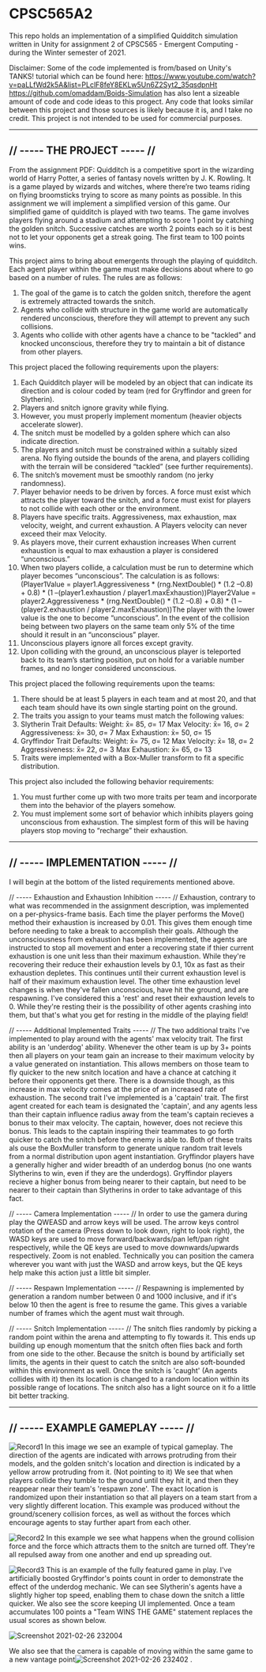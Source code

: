 # CPSC565A2
This repo holds an implementation of a simplified Quidditch simulation written in Unity for assignment 2 of CPSC565 - Emergent Computing - during the Winter semester of 2021. 

Disclaimer:
Some of the code implemented is from/based on Unity's TANKS! tutorial which can be found here: https://www.youtube.com/watch?v=paLLfWd2k5A&list=PLclF8feY8EKLw5Un6Z2Syt2_35qsdpnHt 
https://github.com/omaddam/Boids-Simulation has also lent a sizeable amount of code and code ideas to this progect. Any code that looks similar between this project and those sources is likely because it is, and I take no credit. This project is not intended to be used for commercial purposes. 

-----------------------------
// ----- THE PROJECT ----- //
-----------------------------

From the assignment PDF: Quidditch is a competitive sport in the wizarding world of Harry Potter, a series of fantasy novels written by J. K. Rowling. It is a game played by wizards and witches, where there’re two teams riding on flying broomsticks trying to score as many points as possible. In this assignment we will implement a simplified version of this game. Our simplified game of quidditch is played with two teams. The game involves players flying around a stadium and attempting to score 1 point by catching the golden snitch. Successive catches are worth 2 points each so it is best not to let your opponents get a streak going. The first team to 100 points wins. 

This project aims to bring about emergents through the playing of quidditch. Each agent player within the game must make decisions about where to go based on a number of rules. The rules are as follows:
  1) The goal of the game is to catch the golden snitch, therefore the agent is extremely attracted towards the snitch.
  2) Agents who collide with structure in the game world are automatically rendered unconscious, therefore they will attempt to prevent any such collisions.
  3) Agents who collide with other agents have a chance to be "tackled" and knocked unconscious, therefore they try to maintain a bit of distance from other players.

This project placed the following requirements upon the players:
  1) Each Quidditch player will be modeled by an object that can indicate its direction and is colour coded by team (red for Gryffindor and green for Slytherin).
  2) Players and snitch ignore gravity while flying. 
  3) However, you must properly implement momentum (heavier objects accelerate slower).
  4) The snitch must be modelled by a golden sphere which can also indicate direction.
  5) The players and snitch must be constrained within a suitably sized arena. No flying outside the bounds of the arena, and players colliding with the terrain will be considered “tackled” (see further requirements).
  6) The snitch’s movement must be smoothly random (no jerky randomness).
  7) Player behavior needs to be driven by forces. A force must exist which attracts the player toward the snitch, and a force must exist for players to not collide with each    other or the environment. 
  8) Players have specific traits. Aggressiveness, max exhaustion, max velocity, weight, and current exhaustion. A Players velocity can never exceed their max Velocity.
  9) As players move, their current exhaustion increases When current exhaustion is equal to max exhaustion a player is considered “unconscious.” 
  10) When two players collide, a calculation must be run to determine which player becomes “unconscious”.  The calculation is as follows: (Player1Value = player1.Aggressiveness * (rng.NextDouble() * (1.2 –0.8) + 0.8) *  (1 –(player1.exhaustion / player1.maxExhaustion))Player2Value = player2.Aggressiveness * (rng.NextDouble() * (1.2 –0.8) + 0.8) * (1 –(player2.exhaustion / player2.maxExhaustion))The player with the lower value is the one to become “unconscious”. In the event of the collision being between two players on the same team only 5% of the time should it result in an “unconscious” player. 
  11) Unconscious players ignore all forces except gravity. 
  12) Upon colliding with the ground, an unconscious player is teleported back to its team’s starting position, put on hold for a variable number frames, and no longer considered unconscious.

This project placed the following requirements upon the teams:
  1) There should be at least 5 players in each team and at most 20, and that each team should have its own single starting point on the ground.
  2) The traits you assign to your teams must match the following values:
  3) Slytherin Trait Defaults: Weight: x̄= 85, σ= 17 Max Velocity: x̄= 16, σ= 2 Aggressiveness: x̄= 30, σ= 7 Max Exhaustion: x̄= 50, σ= 15
  4) Gryffindor Trait Defaults: Weight: x̄= 75, σ= 12 Max Velocity: x̄= 18, σ= 2 Aggressiveness: x̄= 22, σ= 3 Max Exhaustion: x̄= 65, σ= 13 
  5) Traits were implemented with a Box-Muller transform to fit a specific distribution.

This project also included the following behavior requirements:
  1) You must further come up with two more traits per team and incorporate them into the behavior of the players somehow.
  2) You must implement some sort of behavior which inhibits players going unconscious from exhaustion. The simplest form of this will be having players stop moving to “recharge” their exhaustion.

--------------------------------
// ----- IMPLEMENTATION ----- //
--------------------------------

I will begin at the bottom of the listed requirements mentioned above.

// ----- Exhaustion and Exhaustion Inhibition ----- //
Exhaustion, contrary to what was recommended in the assignment description, was implemented on a per-physics-frame basis. Each time the player performs the Move() method their exhaustion is increased by 0.01. This gives them enough time before needing to take a break to accomplish their goals. Although the unconsciousness from exhaustion has been implemented, the agents are instructed to stop all movement and enter a recovering state if thier current exhaustion is one unit less than their maximum exhaustion. While they're recovering their reduce their exhaustion levels by 0.1, 10x as fast as their exhaustion depletes. This continues until their current exhaustion level is half of their maximum exhaustion level. The other time exhaustion level changes is when they've fallen unconscious, have hit the ground, and are respawning. I've considered this a 'rest' and reset their exhaustion levels to 0. While they're resting their is the possibility of other agents crashing into them, but that's what you get for resting in the middle of the playing field!

// ----- Additional Implemented Traits ----- //
The two additional traits I've implemented to play around with the agents' max velocity trait. The first ability is an 'underdog' ability. Whenever the other team is up by 3+ points then all players on your team gain an increase to their maximum velocity by a value generated on instantiation. This allows members on those team to fly quicker to the new snitch location and have a chance at catching it before their opponents get there. There is a downside though, as this increase in max velocity comes at the price of an increased rate of exhaustion. 
The second trait I've implemented is a 'captain' trait. The first agent created for each team is designated the 'captain', and any agents less than their captain influence radius away from the team's captain recieves a bonus to their max velocity. The captain, however, does not recieve this bonus. This leads to the captain inspiring their teammates to go forth quicker to catch the snitch before the enemy is able to. 
Both of these traits als ouse the BoxMuller transform to generate unique random trait levels from a normal distribution upon agent instantiation. Gryffindor players have a generally higher and wider breadth of an underdog bonus (no one wants Slytherins to win, even if they are the underdogs). Gryffindor players recieve a higher bonus from being nearer to their captain, but need to be nearer to their captain than Slytherins in order to take advantage of this fact. 

// ----- Camera Implementation ----- //
In order to use the gamera during play the QWEASD and arrow keys will be used. The arrow keys control rotation of the camera (Press down to look down, right to look right), the WASD keys are used to move forward/backwards/pan left/pan right respectively, while the QE keys are used to move downwards/upwards respectively. Zoom is not enabled. Technically you can position the camera wherever you want with just the WASD and arrow keys, but the QE keys help make this action just a little bit simpler. 

// ----- Respawn Implementation ----- // 
Respawning is implemented by generation a random number between 0 and 1000 inclusive, and if it's below 10 then the agent is free to resume the game. This gives a variable number of frames which the agent must wait through. 

// ----- Snitch Implementation ----- //
The snitch flies randomly by picking a random point within the arena and attempting to fly towards it. This ends up building up enough momentum that the snitch often flies back and forth from one side to the other. Because the snitch is bound by artificially set limits, the agents in their quest to catch the snitch are also soft-bounded within this environment as well. Once the snitch is 'caught' (An agents collides with it) then its location is changed to a random location within its possible range of locations. The snitch also has a light source on it fo a little bit better tracking. 

----------------------------------
// ----- EXAMPLE GAMEPLAY ----- //
----------------------------------
![Record1](https://user-images.githubusercontent.com/23039052/109377316-c66ecb80-7887-11eb-9ce7-626acfbb438e.gif)
In this image we see an example of typical gameplay. The direction of the agents are indicated with arrows protruding from their models, and the golden snitch's location and direction is indicated by a yellow arrow protruding from it. (Not pointing to it) We see that when players collide they tumble to the ground until they hit it, and then they reappear near their team's 'respawn zone'. The exact location is randomized upon their instantiation so that all players on a team start from a very slightly different location. This example was produced without the ground/scenery collision forces, as well as without the forces which encourage agents to stay further apart from each other. 

![Record2](https://user-images.githubusercontent.com/23039052/109377386-51e85c80-7888-11eb-996f-0ce315a3ae25.gif)
In this example we see what happens when the ground collision force and the force which attracts them to the snitch are turned off. They're all repulsed away from one another and end up spreading out. 

![Record3](https://user-images.githubusercontent.com/23039052/109377458-c91df080-7888-11eb-8f0d-c9e1f5b99f66.gif)
This is an example of the fully featured game in play. I've artificially boosted Gryffindor's points count in order to demonstrate the effect of the underdog mechanic. We can see Slytherin's agents have a slightly higher top speed, enabling them to chase down the snitch a little quicker. We also see the score keeping UI implemented. Once a team accumulates 100 points a "Team WINS THE GAME" statement replaces the usual scores as shown below.

![Screenshot 2021-02-26 232004](https://user-images.githubusercontent.com/23039052/109377516-30d43b80-7889-11eb-8504-c5fdb8884b4b.png)

We also see that the camera is capable of moving within the same game to a new vantage point![Screenshot 2021-02-26 232402](https://user-images.githubusercontent.com/23039052/109377652-c96abb80-7889-11eb-86b3-1b5920996cb1.png)
.
